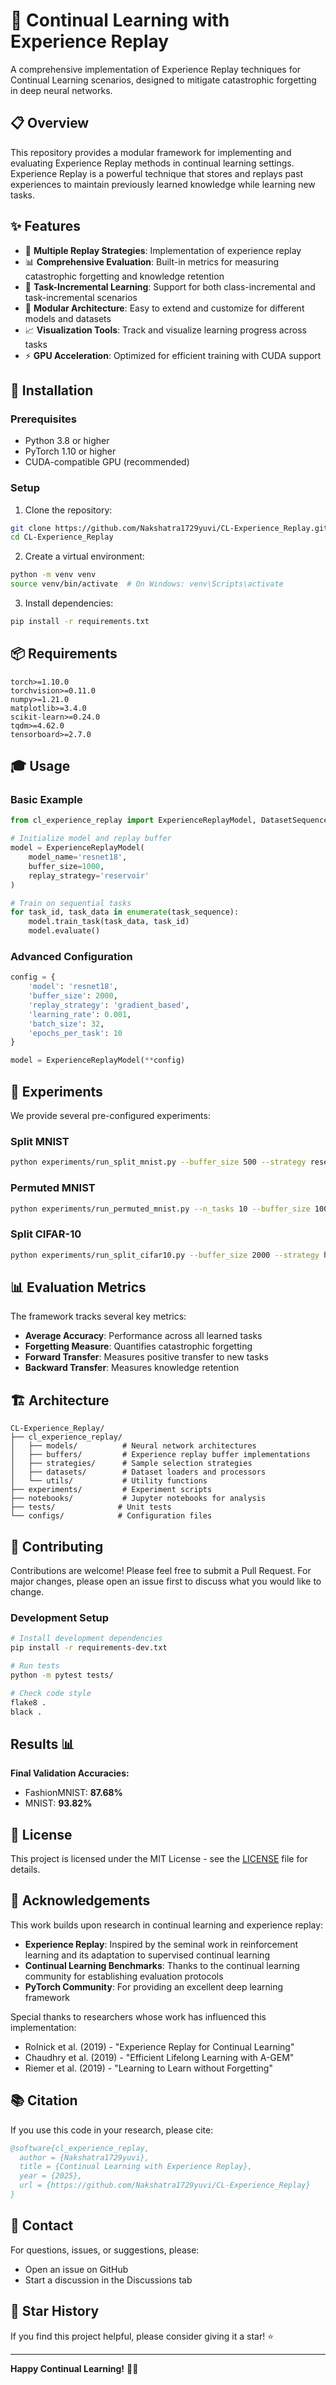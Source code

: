 # 🧠 Continual Learning with Experience Replay
A comprehensive implementation of Experience Replay techniques for Continual Learning scenarios, designed to mitigate catastrophic forgetting in deep neural networks.

## 📋 Overview
This repository provides a modular framework for implementing and evaluating Experience Replay methods in continual learning settings. Experience Replay is a powerful technique that stores and replays past experiences to maintain previously learned knowledge while learning new tasks.

## ✨ Features
- 🔄 **Multiple Replay Strategies**: Implementation of experience replay
- 📊 **Comprehensive Evaluation**: Built-in metrics for measuring catastrophic forgetting and knowledge retention
- 🎯 **Task-Incremental Learning**: Support for both class-incremental and task-incremental scenarios
- 🔧 **Modular Architecture**: Easy to extend and customize for different models and datasets
- 📈 **Visualization Tools**: Track and visualize learning progress across tasks
- ⚡ **GPU Acceleration**: Optimized for efficient training with CUDA support

## 🚀 Installation

### Prerequisites
- Python 3.8 or higher
- PyTorch 1.10 or higher
- CUDA-compatible GPU (recommended)

### Setup
1. Clone the repository:
```bash
git clone https://github.com/Nakshatra1729yuvi/CL-Experience_Replay.git
cd CL-Experience_Replay
```

2. Create a virtual environment:
```bash
python -m venv venv
source venv/bin/activate  # On Windows: venv\Scripts\activate
```

3. Install dependencies:
```bash
pip install -r requirements.txt
```

## 📦 Requirements
```
torch>=1.10.0
torchvision>=0.11.0
numpy>=1.21.0
matplotlib>=3.4.0
scikit-learn>=0.24.0
tqdm>=4.62.0
tensorboard>=2.7.0
```

## 🎓 Usage

### Basic Example
```python
from cl_experience_replay import ExperienceReplayModel, DatasetSequence

# Initialize model and replay buffer
model = ExperienceReplayModel(
    model_name='resnet18',
    buffer_size=1000,
    replay_strategy='reservoir'
)

# Train on sequential tasks
for task_id, task_data in enumerate(task_sequence):
    model.train_task(task_data, task_id)
    model.evaluate()
```

### Advanced Configuration
```python
config = {
    'model': 'resnet18',
    'buffer_size': 2000,
    'replay_strategy': 'gradient_based',
    'learning_rate': 0.001,
    'batch_size': 32,
    'epochs_per_task': 10
}

model = ExperienceReplayModel(**config)
```

## 🔬 Experiments

We provide several pre-configured experiments:

### Split MNIST
```bash
python experiments/run_split_mnist.py --buffer_size 500 --strategy reservoir
```

### Permuted MNIST
```bash
python experiments/run_permuted_mnist.py --n_tasks 10 --buffer_size 1000
```

### Split CIFAR-10
```bash
python experiments/run_split_cifar10.py --buffer_size 2000 --strategy herding
```

## 📊 Evaluation Metrics

The framework tracks several key metrics:
- **Average Accuracy**: Performance across all learned tasks
- **Forgetting Measure**: Quantifies catastrophic forgetting
- **Forward Transfer**: Measures positive transfer to new tasks
- **Backward Transfer**: Measures knowledge retention

## 🏗️ Architecture

```
CL-Experience_Replay/
├── cl_experience_replay/
│   ├── models/          # Neural network architectures
│   ├── buffers/         # Experience replay buffer implementations
│   ├── strategies/      # Sample selection strategies
│   ├── datasets/        # Dataset loaders and processors
│   └── utils/           # Utility functions
├── experiments/         # Experiment scripts
├── notebooks/           # Jupyter notebooks for analysis
├── tests/              # Unit tests
└── configs/            # Configuration files
```

## 🤝 Contributing

Contributions are welcome! Please feel free to submit a Pull Request. For major changes, please open an issue first to discuss what you would like to change.

### Development Setup
```bash
# Install development dependencies
pip install -r requirements-dev.txt

# Run tests
python -m pytest tests/

# Check code style
flake8 .
black .
```

## Results 📊

**Final Validation Accuracies:**
- FashionMNIST: **87.68%**
- MNIST: **93.82%**

## 📄 License
This project is licensed under the MIT License - see the [LICENSE](LICENSE) file for details.

## 🙏 Acknowledgements
This work builds upon research in continual learning and experience replay:
- **Experience Replay**: Inspired by the seminal work in reinforcement learning and its adaptation to supervised continual learning
- **Continual Learning Benchmarks**: Thanks to the continual learning community for establishing evaluation protocols
- **PyTorch Community**: For providing an excellent deep learning framework

Special thanks to researchers whose work has influenced this implementation:
- Rolnick et al. (2019) - "Experience Replay for Continual Learning"
- Chaudhry et al. (2019) - "Efficient Lifelong Learning with A-GEM"
- Riemer et al. (2019) - "Learning to Learn without Forgetting"

## 📚 Citation
If you use this code in your research, please cite:
```bibtex
@software{cl_experience_replay,
  author = {Nakshatra1729yuvi},
  title = {Continual Learning with Experience Replay},
  year = {2025},
  url = {https://github.com/Nakshatra1729yuvi/CL-Experience_Replay}
}
```

## 📧 Contact
For questions, issues, or suggestions, please:
- Open an issue on GitHub
- Start a discussion in the Discussions tab

## 🌟 Star History
If you find this project helpful, please consider giving it a star! ⭐

---
**Happy Continual Learning!** 🚀🧠
